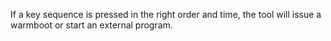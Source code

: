 If a key sequence is pressed in the right order and time, the tool will issue a warmboot or start an external program.